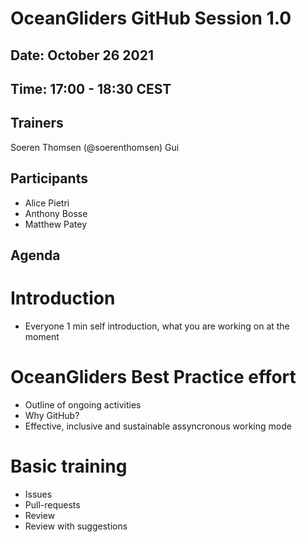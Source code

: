 # OceanGliders GitHub Session 1.0

## Date: October 26 2021

## Time: 17:00 - 18:30 CEST

## Trainers
Soeren Thomsen (@soerenthomsen)
Gui 

## Participants 
- Alice Pietri 
- Anthony Bosse
- Matthew Patey

## Agenda 

# Introduction
- Everyone 1 min self introduction, what you are working on at the moment

# OceanGliders Best Practice effort
- Outline of ongoing activities
- Why GitHub?
- Effective, inclusive and sustainable assyncronous working mode

# Basic training
- Issues
- Pull-requests
- Review
- Review with suggestions 
